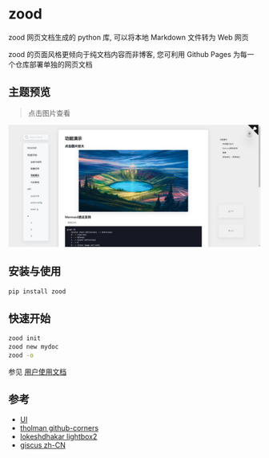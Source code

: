 # zood

zood 网页文档生成的 python 库, 可以将本地 Markdown 文件转为 Web 网页

zood 的页面风格更倾向于纯文档内容而非博客, 您可利用 Github Pages 为每一个仓库部署单独的网页文档

## 主题预览

> 点击图片查看

[![20230728134651](https://raw.githubusercontent.com/learner-lu/picbed/master/20230728134651.png)](https://luzhixing12345.github.io/zood/)

## 安装与使用

```bash
pip install zood
```

## 快速开始

```bash
zood init
zood new mydoc
zood -o
```

参见 [用户使用文档](https://luzhixing12345.github.io/zood/)

## 参考

- [UI](https://remixicon.com/)
- [tholman github-corners](https://tholman.com/github-corners/)
- [lokeshdhakar lightbox2](https://lokeshdhakar.com/projects/lightbox2/)
- [giscus zh-CN](https://giscus.app/zh-CN)